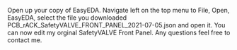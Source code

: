 Open up your copy of EasyEDA. Navigate left on the top menu to File, Open, EasyEDA, select the file you downloaded
PCB_rACK_SafetyVALVE_FRONT_PANEL_2021-07-05.json and open it. You can now edit my orginal SafetyVALVE Front Panel. Any questions feel free to contact me.